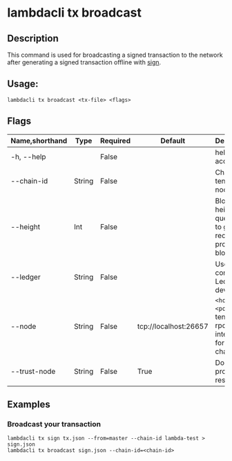 # lambdacli tx broadcast

## Description

This command is used for broadcasting a signed transaction to the network after generating a signed transaction offline with [sign](./sign.md).

## Usage:

```
lambdacli tx broadcast <tx-file> <flags> 
```

## Flags

| Name,shorthand | Type   | Required | Default               | Description                                                  |
| -------------- | ------ | -------- | --------------------- | ------------------------------------------------------------ |
| -h, --help     |        | False    |                       | help for account                                             |
| --chain-id     | String | False    |                       | Chain ID of tendermint node                                  |
| --height       | Int    | False    |                       | Block height to query, omit to get most recent provable block |
| --ledger       | String | False    |                       | Use a connected Ledger device                                |
| --node         | String | False    | tcp://localhost:26657 | `<host>:<port>`to tendermint rpc interface for this chain     |
| --trust-node   | String | False    | True                  | Don't verify proofs for responses                            |

## Examples

### Broadcast your transaction

```
lambdacli tx sign tx.json --from=master --chain-id lambda-test > sign.json
lambdacli tx broadcast sign.json --chain-id=<chain-id>
```
